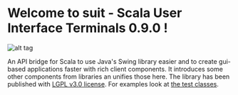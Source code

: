 # Welcome to suit - Scala User Interface Terminals 0.9.0 !

![alt tag](https://travis-ci.org/stevendobay/suit.svg)

An API bridge for Scala to use Java's Swing library easier and to create gui-based applications faster with rich client components. It introduces some other components from libraries an unifies those here.
The library has been published with [LGPL v3.0 license](https://github.com/stevendobay/suit/blob/master/LICENSE).
For examples look at [the test classes](https://github.com/stevendobay/suit/tree/master/src/test/scala).
